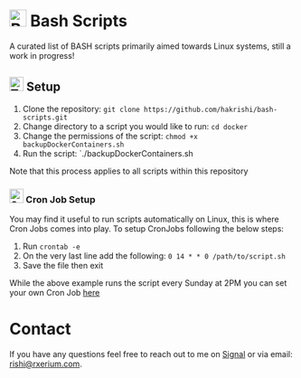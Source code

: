 # <img src="https://raw.githubusercontent.com/Tarikul-Islam-Anik/Animated-Fluent-Emojis/master/Emojis/Objects/Bookmark%20Tabs.png" alt="Bookmark Tabs" width="30" height="30" /> Bash Scripts

A curated list of BASH scripts primarily aimed towards Linux systems, still a work in progress!

## <img src="https://raw.githubusercontent.com/Tarikul-Islam-Anik/Animated-Fluent-Emojis/master/Emojis/Symbols/Triangular%20Flag.png" alt="Triangular Flag" width="25" height="25" /> Setup 

1. Clone the repository: `git clone https://github.com/hakrishi/bash-scripts.git`
2. Change directory to a script you would like to run: `cd docker`
3. Change the permissions of the script: `chmod +x backupDockerContainers.sh`
4. Run the script: `./backupDockerContainers.sh

Note that this process applies to all scripts within this repository

### <img src="https://raw.githubusercontent.com/Tarikul-Islam-Anik/Animated-Fluent-Emojis/master/Emojis/Objects/Gear.png" alt="Gear" width="25" height="25" /> Cron Job Setup


You may find it useful to run scripts automatically on Linux, this is where Cron Jobs comes into play. To setup CronJobs following the below steps:

1. Run `crontab -e` 
2. On the very last line add the following: `0 14 * * 0 /path/to/script.sh`
3. Save the file then exit 

While the above example runs the script every Sunday at 2PM you can set your own Cron Job [here](https://crontab.guru/)

# Contact

If you have any questions feel free to reach out to me on [Signal](https://signal.me/#eu/0Qd68U1ivXNdWCF4hf70UYFo7tB0w-GQqFpYcyV6-yr4exn2SclB6bFeP7wTAxQw) or via email: rishi@rxerium.com.

